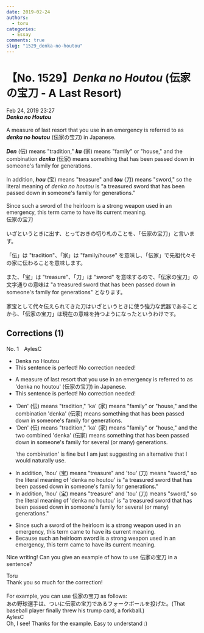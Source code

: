 ```yaml
---
date: 2019-02-24
authors:
  - toru
categories:
  - Essay
comments: true
slug: "1529_denka-no-houtou"
---
```


# 【No. 1529】<strong><em>Denka no Houtou</em></strong> (伝家の宝刀 - A Last Resort)
<div class="date">Feb 24, 2019 23:27</div>
<div id="post"><div id="body_show_ori">
<strong><em>Denka no Houtou</em></strong><br/><br/>A measure of last resort that you use in an emergency is referred to as <strong><em>denka no houtou</em></strong> (伝家の宝刀) in Japanese.<br/><br/><strong><em>Den</em></strong> (伝) means "tradition," <strong><em>ka</em></strong> (家) means "family" or "house," and the combination <strong><em>denka</em></strong> (伝家) means something that has been passed down in someone's family for generations.<br/><br/>In addition, <strong><em>hou</em></strong> (宝) means "treasure" and <strong><em>tou</em></strong> (刀) means "sword," so the literal meaning of <em>denka no houtou</em> is "a treasured sword that has been passed down in someone's family for generations."<br/><br/>Since such a sword of the heirloom is a strong weapon used in an emergency, this term came to have its current meaning.
</div></div>

<!-- more -->

<div id="post_ja"><div id="body_show_mo">
伝家の宝刀<br/><br/>いざというときに出す、とっておきの切り札のことを、「伝家の宝刀」と言います。<br/><br/>「伝」は "tradition"、「家」は "family/house" を意味し、「伝家」で先祖代々その家に伝わることを意味します。<br/><br/>また、「宝」は "treasure"、「刀」は "sword" を意味するので、「伝家の宝刀」の文字通りの意味は "a treasured sword that has been passed down in someone's family for generations" となります。<br/><br/>家宝として代々伝えられてきた刀はいざというときに使う強力な武器であることから、「伝家の宝刀」は現在の意味を持つようになったというわけです。
</div></div>

## Corrections (1)
<div id="block"><div class="first_name"> No. 1　<span class="just_name">AylesC</span></div><div id="block2">
<ul class="correction_field">
<li class="incorrect">Denka no Houtou</li>
<li class="corrected perfect">This sentence is perfect! No correction needed!</li>
</ul>
<ul class="correction_field">
<li class="incorrect">A measure of last resort that you use in an emergency is referred to as 'denka no houtou' (伝家の宝刀) in Japanese.</li>
<li class="corrected perfect">This sentence is perfect! No correction needed!</li>
</ul>
<ul class="correction_field">
<li class="incorrect">'Den' (伝) means "tradition," 'ka' (家) means "family" or "house," and the combination 'denka' (伝家) means something that has been passed down in someone's family for generations.</li>
<li class="corrected correct">
'Den' (伝) means "tradition," 'ka' (家) means "family" or "house," and the <span class="f_blue">two </span>combin<span class="f_blue">ed</span> 'denka' (伝家) means something that has been passed down in someone's family for <span class="f_blue">several (or many) </span>generations.
<p class="correction_comment">'the combination' is fine but I am just suggesting an alternative that I would naturally use.</p>
</li>
</ul>
<ul class="correction_field">
<li class="incorrect">In addition, 'hou' (宝) means "treasure" and 'tou' (刀) means "sword," so the literal meaning of 'denka no houtou' is "a treasured sword that has been passed down in someone's family for generations."</li>
<li class="corrected correct">
In addition, 'hou' (宝) means "treasure" and 'tou' (刀) means "sword," so the literal meaning of 'denka no houtou' is "a treasured sword that has been passed down in someone's family for <span class="f_blue">several (or many) </span>generations."
</li>
</ul>
<ul class="correction_field">
<li class="incorrect">Since such a sword of the heirloom is a strong weapon used in an emergency, this term came to have its current meaning.</li>
<li class="corrected correct">
<span class="f_blue">Because</span> such a<span class="f_blue">n heirloom</span> sword is a strong weapon used in an emergency, this term came to have its current meaning.
</li>
</ul>
<p class="comment_small">
 Nice writing! Can you give an example of how to use 伝家の宝刀 in a sentence?
</p>

</div><div class="name"><span class="just_name">Toru</span><br>
Thank you so much for the correction!<br/><br/>For example, you can use 伝家の宝刀 as follows:<br/>あの野球選手は、ついに伝家の宝刀であるフォークボールを投げた。(That baseball player finally threw his trump card, a forkball.)
</div>
<div class="name"><span class="just_name">AylesC</span><br>
Oh, I see! Thanks for the example. Easy to understand :)
</div>
</div>
